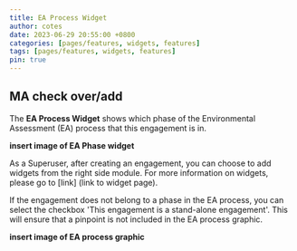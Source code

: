 ```yaml
---
title: EA Process Widget
author: cotes
date: 2023-06-29 20:55:00 +0800
categories: [pages/features, widgets, features]
tags: [pages/features, widgets, features]
pin: true
---
```


## MA check over/add  

The **EA Process Widget** shows which phase of the Environmental Assessment (EA) process that this engagement is in. 

**insert image of EA Phase widget**

As a Superuser, after creating an engagement, you can choose to add widgets from the right side module. For more information on widgets, please go to [link] (link to widget page).  

If the engagement does not belong to a phase in the EA process, you can select the checkbox 'This engagement is a stand-alone engagement'. This will ensure that a pinpoint is not included in the EA process graphic. 

**insert image of EA process graphic**  

